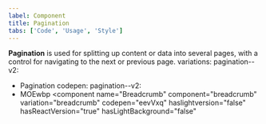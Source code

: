 ```yaml
---
label: Component
title: Pagination
tabs: ['Code', 'Usage', 'Style']
---
```


<page-intro>**Pagination** is used for splitting up content or data into several pages, with a control for navigating to the next or previous page.</page-intro>
variations:
  pagination--v2:
  - Pagination
codepen:
  pagination--v2:
  - MOEwbp
<component 
    name="Breadcrumb"
    component="breadcrumb" 
    variation="breadcrumb"
    codepen="eevVxq"
    haslightversion="false"
    hasReactVersion="true"
    hasLightBackground="false"
    >
</component>